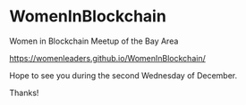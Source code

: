 # WomenInBlockchain

Women in Blockchain Meetup of the Bay Area

https://womenleaders.github.io/WomenInBlockchain/

Hope to see you during the second Wednesday of December.

Thanks!
